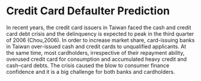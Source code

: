 # Credit Card Defaulter Prediction
In recent years, the credit card issuers in Taiwan faced the cash and credit card debt crisis and the delinquency is expected to peak 
in the third quarter of 2006 (Chou,2006). In order to increase market share, card-issuing banks in Taiwan over-issued cash and credit cards to 
unqualified applicants. At the same time, most cardholders, irrespective of their repayment ability, overused credit card for consumption and accumulated 
heavy credit and cash–card debts. The crisis caused the blow to consumer finance confidence and it is a big challenge for both banks and cardholders.
